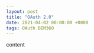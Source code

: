 ```yaml
---
layout: post
title: "OAuth 2.0"
date: 2021-04-02 00:00:00 +0000
tags: OAuth BIM360
---
```


content
